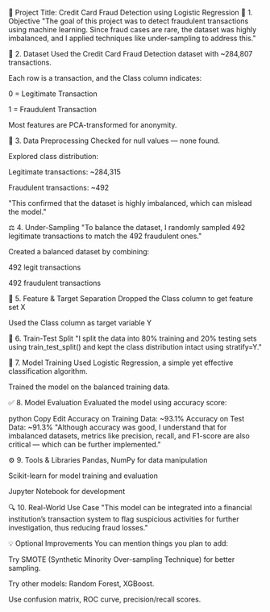 💼 Project Title: Credit Card Fraud Detection using Logistic Regression
🎯 1. Objective
"The goal of this project was to detect fraudulent transactions using machine learning. Since fraud cases are rare, the dataset was highly imbalanced, and I applied techniques like under-sampling to address this."

📂 2. Dataset
Used the Credit Card Fraud Detection dataset with ~284,807 transactions.

Each row is a transaction, and the Class column indicates:

0 = Legitimate Transaction

1 = Fraudulent Transaction

Most features are PCA-transformed for anonymity.

🧹 3. Data Preprocessing
Checked for null values — none found.

Explored class distribution:

Legitimate transactions: ~284,315

Fraudulent transactions: ~492

"This confirmed that the dataset is highly imbalanced, which can mislead the model."

⚖️ 4. Under-Sampling
"To balance the dataset, I randomly sampled 492 legitimate transactions to match the 492 fraudulent ones."

Created a balanced dataset by combining:

492 legit transactions

492 fraudulent transactions

🧪 5. Feature & Target Separation
Dropped the Class column to get feature set X

Used the Class column as target variable Y

🔀 6. Train-Test Split
"I split the data into 80% training and 20% testing sets using train_test_split() and kept the class distribution intact using stratify=Y."

🧠 7. Model Training
Used Logistic Regression, a simple yet effective classification algorithm.

Trained the model on the balanced training data.

✅ 8. Model Evaluation
Evaluated the model using accuracy score:

python
Copy
Edit
Accuracy on Training Data: ~93.1%
Accuracy on Test Data: ~91.3%
"Although accuracy was good, I understand that for imbalanced datasets, metrics like precision, recall, and F1-score are also critical — which can be further implemented."

⚙️ 9. Tools & Libraries
Pandas, NumPy for data manipulation

Scikit-learn for model training and evaluation

Jupyter Notebook for development

🔍 10. Real-World Use Case
"This model can be integrated into a financial institution’s transaction system to flag suspicious activities for further investigation, thus reducing fraud losses."

💡 Optional Improvements
You can mention things you plan to add:

Try SMOTE (Synthetic Minority Over-sampling Technique) for better sampling.

Try other models: Random Forest, XGBoost.

Use confusion matrix, ROC curve, precision/recall scores.
